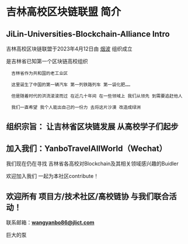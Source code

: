# 吉林高校区块链联盟 简介
## JiLin-Universities-Blockchain-Alliance Intro

吉林高校区块链联盟于2023年4月12日由 [烟波](https://github.com/yanboishere) 组织成立 

是吉林省已知第一个区块链高校组织

      吉林省作为共和国的老工业区 

      这里诞生了中国的第一辆汽车 第一列铁路列车 第一袋化肥……

      但是随着时代的洪流滚滚而过 在近几十年间 在一些领域上 我们从领先 到需要追赶他人 

      我们一直希望 我个人能出自己的一份力 去将这片沙漠 改造成绿洲 
      

## 组织宗旨： 让吉林省区块链发展 从高校学子们起步

## 加入我们：YanboTravelAllWorld（Wechat）

我们现在仍在寻找 吉林省各高校对Blockchain及其相关领域感兴趣的Buidler 

欢迎加入我们 一起为本社区contribute！

## 欢迎所有 项目方/技术社区/高校链协 与我们联合活动！

联系邮箱：**wangyanbo86@jlict.com**




巨大的泵








